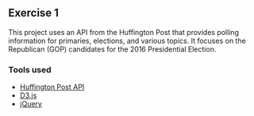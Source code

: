 ## Exercise 1
This project uses an API from the Huffington Post that provides polling information for primaries, elections, and various topics. It focuses on the Republican (GOP) candidates for the 2016 Presidential Election.
### Tools used
* [Huffington Post API](http://elections.huffingtonpost.com/pollster/api)
* [D3.js](http://d3js.org/)
* [jQuery](https://jquery.com/)
